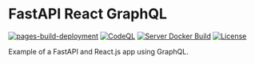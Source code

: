 # FastAPI React GraphQL

[![pages-build-deployment](https://github.com/JBris/fastapi-react-graphql/actions/workflows/pages/pages-build-deployment/badge.svg?branch=main)](https://github.com/JBris/fastapi-react-graphql/actions/workflows/pages/pages-build-deployment)
[![CodeQL](https://github.com/JBris/fastapi-react-graphql/actions/workflows/github-code-scanning/codeql/badge.svg?branch=main)](https://github.com/JBris/fastapi-react-graphql/actions/workflows/github-code-scanning/codeql)
[![Server Docker Build](https://github.com/JBris/fastapi-react-graphql/actions/workflows/docker-build.yml/badge.svg?branch=main)](https://github.com/JBris/fastapi-react-graphql/actions/workflows/docker-build.yml)
[![License](https://img.shields.io/badge/License-Apache_2.0-blue.svg)](https://opensource.org/licenses/Apache-2.0)

Example of a FastAPI and React.js app using GraphQL.

